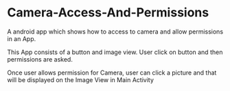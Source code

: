 # Camera-Access-And-Permissions
A android app which shows how to access to camera and allow permissions in an App. 

This App consists of a button and image view. User click on button and then permissions are asked.

Once user allows permission for Camera, user can click a picture and that will be displayed on the Image View in Main Activity
